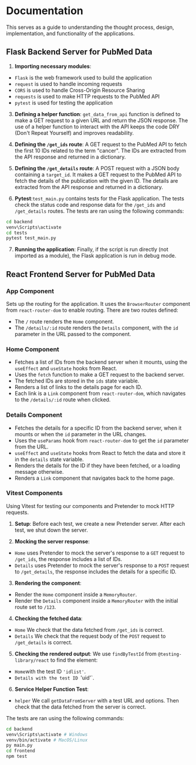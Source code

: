 # Documentation

This serves as a guide to understanding the thought process, design, implementation, and functionality of the applications.

## Flask Backend Server for PubMed Data

1. **Importing necessary modules**:
- `Flask` is the web framework used to build the application
- `request` is used to handle incoming requests
- `CORS` is used to handle Cross-Origin Resource Sharing
- `requests` is used to make HTTP requests to the PubMed API
- `pytest` is used for testing the application

3. **Defining a helper function**: `get_data_from_api` function is defined to make a GET request to a given URL and return the JSON response. The use of a helper function to interact with the API keeps the code DRY (Don't Repeat Yourself) and improves readability.

4. **Defining the `/get_ids` route**: A GET request to the PubMed API to fetch the first 10 IDs related to the term "cancer". The IDs are extracted from the API response and returned in a dictionary.

5. **Defining the `/get_details` route**: A POST request with a JSON body containing a `target_id`. It makes a GET request to the PubMed API to fetch the details of the publication with the given ID. The details are extracted from the API response and returned in a dictionary.

6. **Pytest**:`test_main.py` contains tests for the Flask application. The tests check the status code and response data for the `/get_ids` and `/get_details` routes. The tests are ran using the following commands:

```bash
cd backend
venv\Scripts\activate
cd tests
pytest test_main.py
```

7. **Running the application**: Finally, if the script is run directly (not imported as a module), the Flask application is run in debug mode.

## React Frontend Server for PubMed Data

### App Component

Sets up the routing for the application. It uses the `BrowserRouter` component from `react-router-dom` to enable routing. There are two routes defined:

- The `/` route renders the `Home` component.
- The `/details/:id` route renders the `Details` component, with the `id` parameter in the URL passed to the component.

### Home Component

- Fetches a list of IDs from the backend server when it mounts, using the `useEffect` and `useState` hooks from React.
- Uses the `fetch` function to make a GET request to the backend server.
- The fetched IDs are stored in the `ids` state variable.
- Renders a list of links to the details page for each ID.
- Each link is a `Link` component from `react-router-dom`, which navigates to the `/details/:id` route when clicked.

### Details Component

- Fetches the details for a specific ID from the backend server, when it mounts or when the `id` parameter in the URL changes.
- Uses the `useParams` hook from `react-router-dom` to get the `id` parameter from the URL.
- `useEffect` and `useState` hooks from React to fetch the data and store it in the `details` state variable.
- Renders the details for the ID if they have been fetched, or a loading message otherwise.
- Renders a `Link` component that navigates back to the home page.

### Vitest Components

Using Vitest for testing our components and Pretender to mock HTTP requests.

1. **Setup**: Before each test, we create a new Pretender server. After each test, we shut down the server.

2. **Mocking the server response**: 
- `Home` uses Pretender to mock the server's response to a `GET` request to `/get_ids`, the response includes a list of IDs.
- `Details` uses Pretender to mock the server's response to a `POST` request to `/get_details`, the response includes the details for a specific ID.

3. **Rendering the component**: 
- Render the `Home` component inside a `MemoryRouter`.
- Render the `Details` component inside a `MemoryRouter` with the initial route set to `/123`.

4. **Checking the fetched data**: 
- `Home` We check that the data fetched from `/get_ids` is correct.
- `Details` We check that the request body of the `POST` request to `/get_details` is correct.

5. **Checking the rendered output**: We use `findByTestId` from `@testing-library/react` to find the element:
- `Home`with the test ID `'idlist'`.
- `Details with the test ID `'uid'`. 

6. **Service Helper Function Test**:
- `helper` We call `getDataFromServer` with a test URL and options. Then check that the data fetched from the server is correct.

The tests are ran using the following commands:

```bash
cd backend
venv\Scripts\activate # Windows
venv/bin/activate # MacOS/Linux
py main.py
cd frontend
npm test
```
